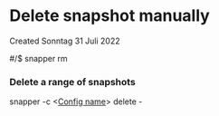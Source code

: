 # Delete snapshot manually
Created Sonntag 31 Juli 2022

#/$ snapper rm <Snapshot number>

### Delete a range of snapshots
snapper -c <[Config name](../Glossary/Config_name.md)> delete <Snapshot number>-<Snapshot number>

